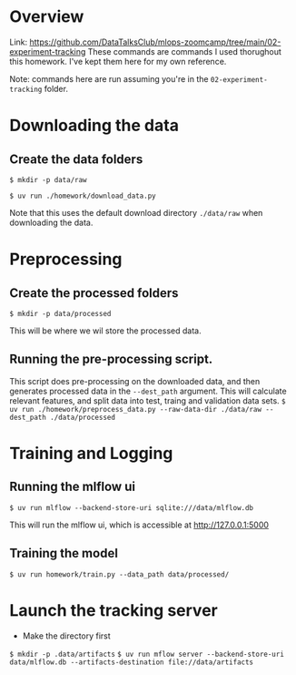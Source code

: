 # Overview

Link: https://github.com/DataTalksClub/mlops-zoomcamp/tree/main/02-experiment-tracking
These commands are commands I used thorughout this homework. I've kept them here for my own reference.

Note: commands here are run assuming you're in the `02-experiment-tracking` folder.

# Downloading the data

## Create the data folders

`$ mkdir -p data/raw`

`$ uv run ./homework/download_data.py`

Note that this uses the default download directory `./data/raw` when downloading the data.

# Preprocessing

## Create the processed folders

`$ mkdir -p data/processed`

This will be where we wil store the processed data.

## Running the pre-processing script.
This script does pre-processing on the downloaded data, and then generates processed data in the `--dest_path` argument. This will calculate relevant features, and split 
data into test, traing and validation data sets.
`$ uv run ./homework/preprocess_data.py --raw-data-dir ./data/raw --dest_path ./data/processed`

# Training  and Logging

## Running the mlflow ui

`$ uv run mlflow --backend-store-uri sqlite:///data/mlflow.db`

This will run the mlflow ui, which is accessible at http://127.0.0.1:5000

## Training the model

`$ uv run homework/train.py --data_path data/processed/`

# Launch the tracking server 

 - Make the directory first

`$ mkdir -p .data/artifacts`
`$ uv run mflow server --backend-store-uri data/mlflow.db --artifacts-destination file://data/artifacts`